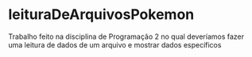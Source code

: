 # leituraDeArquivosPokemon
Trabalho feito na disciplina de Programação 2 no qual deveríamos fazer uma leitura de dados de um arquivo e mostrar dados específicos
